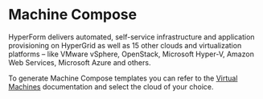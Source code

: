 <figure>
<img src="http://www.hypergrid.com/wp-content/themes/hypergrid/img/logo.png" alt="" />
</figure>

Machine Compose
===========================

HyperForm delivers automated, self-service infrastructure and application provisioning on HyperGrid as well as 15 other clouds and virtualization platforms – like VMware vSphere, OpenStack, Microsoft Hyper-V, Amazon Web Services, Microsoft Azure and others.

To generate Machine Compose templates you can refer to the [Virtual Machines](https://github.com/hypergrid-inc/documentation/tree/master/virtual-machines) documentation and select the cloud of your choice.
